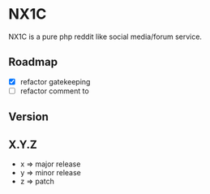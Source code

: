 # NX1C

NX1C is a pure php reddit like social media/forum service.

## Roadmap

- [x] refactor gatekeeping
- [ ] refactor comment to 

## Version

## X.Y.Z

* x => major release
* y => minor release
* z => patch